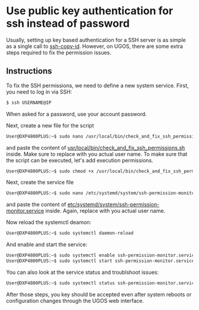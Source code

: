 # Use public key authentication for ssh instead of password

Usually, setting up key based authentication for a SSH server is as simple as a single call to [ssh-copy-id](https://manpages.debian.org/bookworm/openssh-client/ssh-copy-id.1.en.html). However, on UGOS, there are some extra steps required to fix the permission issues.

## Instructions

To fix the SSH permissions, we need to define a new system service. First, you need to log in via SSH:

```sh
$ ssh USERNAME@IP
```

When asked for a password, use your account password.

Next, create a new file for the script

```sh
User@DXP4800PLUS:~$ sudo nano /usr/local/bin/check_and_fix_ssh_permissions.sh
```

and paste the content of [usr/local/bin/check_and_fix_ssh_permissions.sh](usr/local/bin/check_and_fix_ssh_permissions.sh) inside. Make sure to replace <USER NAME> with you actual user name.
To make sure that the script can be executed, let's add execution permissions.

```sh
User@DXP4800PLUS:~$ sudo chmod +x /usr/local/bin/check_and_fix_ssh_permissions.sh
```

Next, create the service file

```sh
User@DXP4800PLUS:~$ sudo nano /etc/systemd/system/ssh-permission-monitor.service
```

and paste the content of [etc/systemd/system/ssh-permission-monitor.service](etc/systemd/system/ssh-permission-monitor.service) inside. Again, replace <USER NAME> with you actual user name.

Now reload the systemctl deamon:

```sh
User@DXP4800PLUS:~$ sudo systemctl daemon-reload
```

And enable and start the service:

```sh
User@DXP4800PLUS:~$ sudo systemctl enable ssh-permission-monitor.service
User@DXP4800PLUS:~$ sudo systemctl start ssh-permission-monitor.service
```

You can also look at the service status and troublshoot issues:

```sh
User@DXP4800PLUS:~$ sudo systemctl status ssh-permission-monitor.service
```

After those steps, you key should be accepted even after system reboots or configuration changes through the UGOS web interface.




